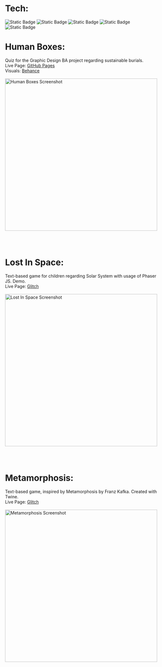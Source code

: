 # Tech: <br>
![Static Badge](https://img.shields.io/badge/Behance-0054F7?style=for-the-badge&logo=behance&logoColor=white) 
![Static Badge](https://img.shields.io/badge/Glitch-2800ff?style=for-the-badge&logo=glitch&logoColor=white) 
![Static Badge](https://img.shields.io/badge/JavaScript-323330?style=for-the-badge&logo=javascript&logoColor=F7DF1E)
![Static Badge](https://img.shields.io/badge/PHASER-56447b?style=for-the-badge&logo={Phaser}&logoColor=white)
![Static Badge](https://img.shields.io/badge/TWINE-1fd15a?style=for-the-badge&logo={Phaser}&logoColor=white)

# Human Boxes: <br>
Quiz for the Graphic Design BA project regarding sustainable burials. <br>
Live Page: [GitHub Pages](https://makikooni.github.io/JavaScript/)<br>
Visuals: [Behance](https://beancutdesign.myportfolio.com/human-boxes) <br> <br>
<img src="https://github.com/user-attachments/assets/005eb8fc-9b81-4c4e-8f7b-5e2afc6d1f2b" alt="Human Boxes Screenshot" width="500"/>

<br><br>

# Lost In Space: 
Text-based game for children regarding Solar System with usage of Phaser JS. Demo. <br>
Live Page: [Glitch](https://lost-in-space-game.glitch.me/) <br> <br>
<img src="https://github.com/user-attachments/assets/6f906da2-c07c-405c-8237-8aaccc33b7bb" alt="Lost In Space Screenshot" width="500"/>

<br><br>

# Metamorphosis: <br>
Text-based game, inspired by Metamorphosis by Franz Kafka. Created with Twine. <br>
Live Page: [Glitch](https://metamorphosis-unit3cc.glitch.me/) <br> <br>
<img src="https://github.com/user-attachments/assets/e4845c85-898f-422b-9e2b-535b08f5d370" alt="Metamorphosis Screenshot" width="500"/>

<br><br>
